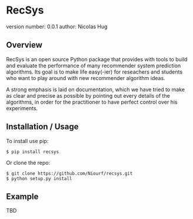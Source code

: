 RecSys
======

version number: 0.0.1
author: Nicolas Hug

Overview
--------

RecSys is an open source Python package that provides with tools to build and
evaluate the performance of many recommender system prediction algorithms. Its
goal is to make life easy(-ier) for reseachers and students who want to play
around with new recommender algorithm ideas.

A strong emphasis is laid on documentation, which we have tried to make as
clear and precise as possible by pointing out every details of the algorithms,
in order for the practitioner to have perfect control over his experiments.

Installation / Usage
--------------------

To install use pip:

    $ pip install recsys


Or clone the repo:

    $ git clone https://github.com/Niourf/recsys.git
    $ python setup.py install

Example
-------

TBD
